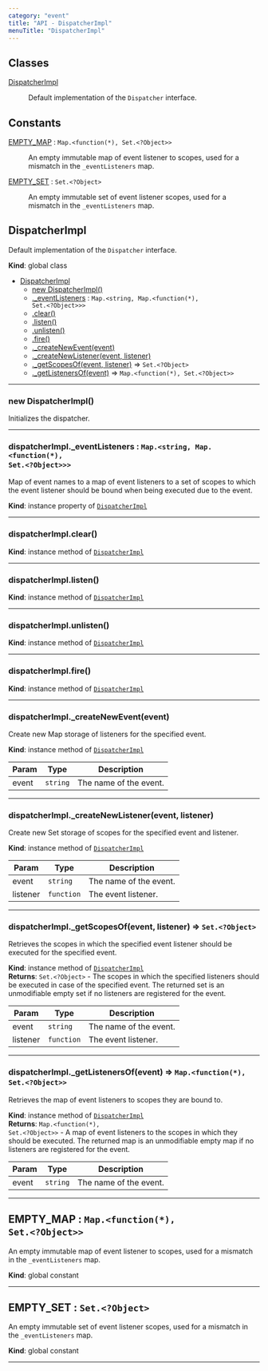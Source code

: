```yaml
---
category: "event"
title: "API - DispatcherImpl"
menuTitle: "DispatcherImpl"
---
```


## Classes

<dl>
<dt><a href="#DispatcherImpl">DispatcherImpl</a></dt>
<dd><p>Default implementation of the <code>Dispatcher</code> interface.</p>
</dd>
</dl>

## Constants

<dl>
<dt><a href="#EMPTY_MAP">EMPTY_MAP</a> : <code>Map.&lt;function(*), Set.&lt;?Object&gt;&gt;</code></dt>
<dd><p>An empty immutable map of event listener to scopes, used for a mismatch in
the <code>_eventListeners</code> map.</p>
</dd>
<dt><a href="#EMPTY_SET">EMPTY_SET</a> : <code>Set.&lt;?Object&gt;</code></dt>
<dd><p>An empty immutable set of event listener scopes, used for a mismatch in the
<code>_eventListeners</code> map.</p>
</dd>
</dl>

## DispatcherImpl&nbsp;<a name="DispatcherImpl" href="https://github.com/seznam/ima/blob/v17.12.1/packages/core/src/event/DispatcherImpl.js#L25" target="_blank"><span class="icon"><i class="fas fa-external-link-alt fa-xs"></i></span></a>
Default implementation of the <code>Dispatcher</code> interface.

**Kind**: global class  

* [DispatcherImpl](#DispatcherImpl)
    * [new DispatcherImpl()](#new_DispatcherImpl_new)
    * [._eventListeners](#DispatcherImpl+_eventListeners) : <code>Map.&lt;string, Map.&lt;function(\*), Set.&lt;?Object&gt;&gt;&gt;</code>
    * [.clear()](#DispatcherImpl+clear)
    * [.listen()](#DispatcherImpl+listen)
    * [.unlisten()](#DispatcherImpl+unlisten)
    * [.fire()](#DispatcherImpl+fire)
    * [._createNewEvent(event)](#DispatcherImpl+_createNewEvent)
    * [._createNewListener(event, listener)](#DispatcherImpl+_createNewListener)
    * [._getScopesOf(event, listener)](#DispatcherImpl+_getScopesOf) ⇒ <code>Set.&lt;?Object&gt;</code>
    * [._getListenersOf(event)](#DispatcherImpl+_getListenersOf) ⇒ <code>Map.&lt;function(\*), Set.&lt;?Object&gt;&gt;</code>


* * *

### new DispatcherImpl()&nbsp;<a name="new_DispatcherImpl_new"></a>
Initializes the dispatcher.


* * *

### dispatcherImpl.\_eventListeners : <code>Map.&lt;string, Map.&lt;function(\*), Set.&lt;?Object&gt;&gt;&gt;</code>&nbsp;<a name="DispatcherImpl+_eventListeners" href="https://github.com/seznam/ima/blob/v17.12.1/packages/core/src/event/DispatcherImpl.js#L43" target="_blank"><span class="icon"><i class="fas fa-external-link-alt fa-xs"></i></span></a>
Map of event names to a map of event listeners to a set of scopes to
which the event listener should be bound when being executed due to
the event.

**Kind**: instance property of [<code>DispatcherImpl</code>](#DispatcherImpl)  

* * *

### dispatcherImpl.clear()&nbsp;<a name="DispatcherImpl+clear" href="https://github.com/seznam/ima/blob/v17.12.1/packages/core/src/event/DispatcherImpl.js#L49" target="_blank"><span class="icon"><i class="fas fa-external-link-alt fa-xs"></i></span></a>
**Kind**: instance method of [<code>DispatcherImpl</code>](#DispatcherImpl)  

* * *

### dispatcherImpl.listen()&nbsp;<a name="DispatcherImpl+listen" href="https://github.com/seznam/ima/blob/v17.12.1/packages/core/src/event/DispatcherImpl.js#L58" target="_blank"><span class="icon"><i class="fas fa-external-link-alt fa-xs"></i></span></a>
**Kind**: instance method of [<code>DispatcherImpl</code>](#DispatcherImpl)  

* * *

### dispatcherImpl.unlisten()&nbsp;<a name="DispatcherImpl+unlisten" href="https://github.com/seznam/ima/blob/v17.12.1/packages/core/src/event/DispatcherImpl.js#L83" target="_blank"><span class="icon"><i class="fas fa-external-link-alt fa-xs"></i></span></a>
**Kind**: instance method of [<code>DispatcherImpl</code>](#DispatcherImpl)  

* * *

### dispatcherImpl.fire()&nbsp;<a name="DispatcherImpl+fire" href="https://github.com/seznam/ima/blob/v17.12.1/packages/core/src/event/DispatcherImpl.js#L118" target="_blank"><span class="icon"><i class="fas fa-external-link-alt fa-xs"></i></span></a>
**Kind**: instance method of [<code>DispatcherImpl</code>](#DispatcherImpl)  

* * *

### dispatcherImpl.\_createNewEvent(event)&nbsp;<a name="DispatcherImpl+_createNewEvent" href="https://github.com/seznam/ima/blob/v17.12.1/packages/core/src/event/DispatcherImpl.js#L145" target="_blank"><span class="icon"><i class="fas fa-external-link-alt fa-xs"></i></span></a>
Create new Map storage of listeners for the specified event.

**Kind**: instance method of [<code>DispatcherImpl</code>](#DispatcherImpl)  

| Param | Type | Description |
| --- | --- | --- |
| event | <code>string</code> | The name of the event. |


* * *

### dispatcherImpl.\_createNewListener(event, listener)&nbsp;<a name="DispatcherImpl+_createNewListener" href="https://github.com/seznam/ima/blob/v17.12.1/packages/core/src/event/DispatcherImpl.js#L156" target="_blank"><span class="icon"><i class="fas fa-external-link-alt fa-xs"></i></span></a>
Create new Set storage of scopes for the specified event and listener.

**Kind**: instance method of [<code>DispatcherImpl</code>](#DispatcherImpl)  

| Param | Type | Description |
| --- | --- | --- |
| event | <code>string</code> | The name of the event. |
| listener | <code>function</code> | The event listener. |


* * *

### dispatcherImpl.\_getScopesOf(event, listener) ⇒ <code>Set.&lt;?Object&gt;</code>&nbsp;<a name="DispatcherImpl+_getScopesOf" href="https://github.com/seznam/ima/blob/v17.12.1/packages/core/src/event/DispatcherImpl.js#L172" target="_blank"><span class="icon"><i class="fas fa-external-link-alt fa-xs"></i></span></a>
Retrieves the scopes in which the specified event listener should be
executed for the specified event.

**Kind**: instance method of [<code>DispatcherImpl</code>](#DispatcherImpl)  
**Returns**: <code>Set.&lt;?Object&gt;</code> - The scopes in which the specified listeners
        should be executed in case of the specified event. The returned
        set is an unmodifiable empty set if no listeners are registered
        for the event.  

| Param | Type | Description |
| --- | --- | --- |
| event | <code>string</code> | The name of the event. |
| listener | <code>function</code> | The event listener. |


* * *

### dispatcherImpl.\_getListenersOf(event) ⇒ <code>Map.&lt;function(\*), Set.&lt;?Object&gt;&gt;</code>&nbsp;<a name="DispatcherImpl+_getListenersOf" href="https://github.com/seznam/ima/blob/v17.12.1/packages/core/src/event/DispatcherImpl.js#L191" target="_blank"><span class="icon"><i class="fas fa-external-link-alt fa-xs"></i></span></a>
Retrieves the map of event listeners to scopes they are bound to.

**Kind**: instance method of [<code>DispatcherImpl</code>](#DispatcherImpl)  
**Returns**: <code>Map.&lt;function(\*), Set.&lt;?Object&gt;&gt;</code> - A map of event listeners to the
        scopes in which they should be executed. The returned map is an
        unmodifiable empty map if no listeners are registered for the
        event.  

| Param | Type | Description |
| --- | --- | --- |
| event | <code>string</code> | The name of the event. |


* * *

## EMPTY\_MAP : <code>Map.&lt;function(\*), Set.&lt;?Object&gt;&gt;</code>&nbsp;<a name="EMPTY_MAP" href="https://github.com/seznam/ima/blob/v17.12.1/packages/core/src/event/DispatcherImpl.js#L11" target="_blank"><span class="icon"><i class="fas fa-external-link-alt fa-xs"></i></span></a>
An empty immutable map of event listener to scopes, used for a mismatch in
the <code>_eventListeners</code> map.

**Kind**: global constant  

* * *

## EMPTY\_SET : <code>Set.&lt;?Object&gt;</code>&nbsp;<a name="EMPTY_SET" href="https://github.com/seznam/ima/blob/v17.12.1/packages/core/src/event/DispatcherImpl.js#L20" target="_blank"><span class="icon"><i class="fas fa-external-link-alt fa-xs"></i></span></a>
An empty immutable set of event listener scopes, used for a mismatch in the
<code>_eventListeners</code> map.

**Kind**: global constant  

* * *

